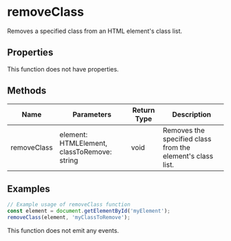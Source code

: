 # removeClass

Removes a specified class from an HTML element's class list.

## Properties

This function does not have properties.

## Methods

| Name         | Parameters                        | Return Type | Description                                      |
|--------------|-----------------------------------|-------------|--------------------------------------------------|
| removeClass  | element: HTMLElement, classToRemove: string | void        | Removes the specified class from the element's class list. |

## Examples

```typescript
// Example usage of removeClass function
const element = document.getElementById('myElement');
removeClass(element, 'myClassToRemove');
```

This function does not emit any events.